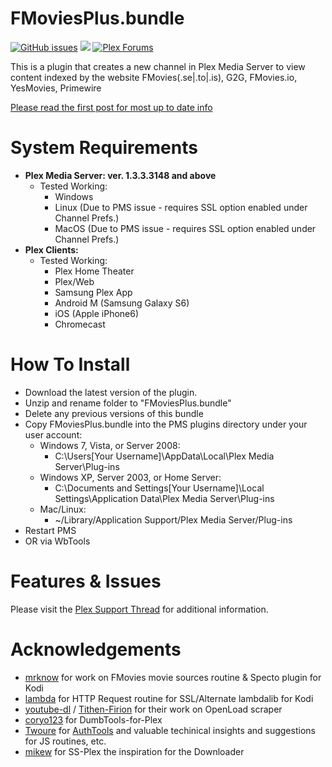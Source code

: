 FMoviesPlus.bundle
===================
[![GitHub issues](https://img.shields.io/github/issues/coder-alpha/FMoviesPlus.bundle.svg?style=flat)](https://github.com/coder-alpha/FMoviesPlus.bundle/issues) 
[![](https://img.shields.io/github/release/coder-alpha/FMoviesPlus.bundle.svg?style=flat)](https://github.com/coder-alpha/FMoviesPlus.bundle/releases)
[![Plex Forums](https://img.shields.io/badge/Plex%20Forums-FMoviesPlus-E5A00D.svg?style=flat-square)](https://forums.plex.tv/discussion/255348/rel-fmoviesplus-channel/p1)

This is a plugin that creates a new channel in Plex Media Server to view content indexed by the website FMovies(.se|.to|.is), G2G, FMovies.io, YesMovies, Primewire

[Please read the first post for most up to date info](https://forums.plex.tv/discussion/255348/rel-fmoviesplus-channel/p1)

System Requirements
===================

- **Plex Media Server: ver. 1.3.3.3148 and above**
	- Tested Working:
		- Windows
		- Linux (Due to PMS issue - requires SSL option enabled under Channel Prefs.)
		- MacOS (Due to PMS issue - requires SSL option enabled under Channel Prefs.)
- **Plex Clients:**
	- Tested Working:
		- Plex Home Theater
		- Plex/Web
		- Samsung Plex App
		- Android M (Samsung Galaxy S6)
		- iOS (Apple iPhone6)
		- Chromecast

How To Install
==============

- Download the latest version of the plugin.
- Unzip and rename folder to "FMoviesPlus.bundle"
- Delete any previous versions of this bundle
- Copy FMoviesPlus.bundle into the PMS plugins directory under your user account:
	- Windows 7, Vista, or Server 2008:
		- C:\Users[Your Username]\AppData\Local\Plex Media Server\Plug-ins
	- Windows XP, Server 2003, or Home Server:
		- C:\Documents and Settings[Your Username]\Local Settings\Application Data\Plex Media Server\Plug-ins
	- Mac/Linux:
        - ~/Library/Application Support/Plex Media Server/Plug-ins
- Restart PMS
- OR via WbTools

Features & Issues
=================
Please visit the [Plex Support Thread](http://forums.plex.tv/discussion/255348/) for additional information.

Acknowledgements
================
- [mrknow](https://github.com/mrknow) for work on FMovies movie sources routine & Specto plugin for Kodi
- [lambda](https://github.com/lambda81) for HTTP Request routine for SSL/Alternate lambdalib for Kodi
- [youtube-dl](https://github.com/rg3/youtube-dl) / [Tithen-Firion](https://github.com/Tithen-Firion) for their work on OpenLoad scraper
- [coryo123](https://forums.plex.tv/discussion/194503) for DumbTools-for-Plex
- [Twoure](https://github.com/Twoure) for [AuthTools](https://github.com/Twoure/KissNetwork.bundle) and valuable techinical insights and suggestions for JS routines, etc.
- [mikew](https://github.com/mikew) for SS-Plex the inspiration for the Downloader